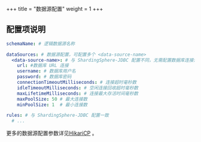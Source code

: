+++
title = "数据源配置"
weight = 1
+++

## 配置项说明

```yaml
schemaName: # 逻辑数据源名称

dataSources: # 数据源配置，可配置多个 <data-source-name>
  <data-source-name>: # 与 ShardingSphere-JDBC 配置不同，无需配置数据库连接池
    url: #数据库 URL 连接
    username: # 数据库用户名
    password: # 数据库密码
    connectionTimeoutMilliseconds: # 连接超时毫秒数
    idleTimeoutMilliseconds: # 空闲连接回收超时毫秒数
    maxLifetimeMilliseconds: # 连接最大存活时间毫秒数
    maxPoolSize: 50 # 最大连接数
    minPoolSize: 1  # 最小连接数     

rules: # 与 ShardingSphere-JDBC 配置一致
  # ...
```

更多的数据源配置参数详见[HikariCP](https://github.com/brettwooldridge/HikariCP) 。